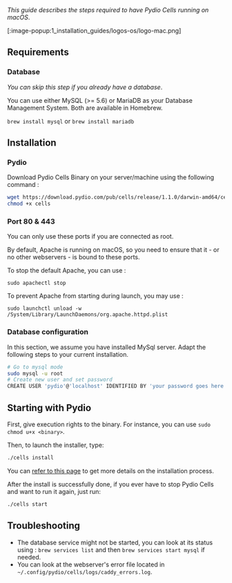 _This guide describes the steps required to have Pydio Cells running on macOS_.

[:image-popup:1_installation_guides/logos-os/logo-mac.png]

## Requirements

### Database

*You can skip this step if you already have a database*.

You can use either MySQL (>= 5.6) or MariaDB as your Database Management System. Both are available in Homebrew.

```brew install mysql```
or
```brew install mariadb```

## Installation

### Pydio

Download Pydio Cells Binary on your server/machine using the following command :

```sh
wget https://download.pydio.com/pub/cells/release/1.1.0/darwin-amd64/cells
chmod +x cells
```

### Port 80 & 443

You can only use these ports if you are connected as root.

By default, Apache is running on macOS, so you need to ensure that it - or no other webservers - is bound to these ports.

To stop the default Apache, you can use :

```sudo apachectl stop```

To prevent Apache from starting during launch, you may use :

```sudo launchctl unload -w /System/Library/LaunchDaemons/org.apache.httpd.plist```

### Database configuration

In this section, we assume you have installed MySql server. Adapt the following steps to your current installation.

```sh
# Go to mysql mode
sudo mysql -u root
# Create new user and set password
CREATE USER 'pydio'@'localhost' IDENTIFIED BY 'your password goes here';
```

## Starting with Pydio

First, give execution rights to the binary. For instance, you can use `sudo chmod u+x <binary>`.

Then, to launch the installer, type:

```sh
./cells install
```

You can [refer to this page](/en/docs/cells/v1/install-pydio-cells) to get more details on the installation process.

After the install is successfully done, if you ever have to stop Pydio Cells and want to run it again, just run:

```sh
./cells start
```

## Troubleshooting

- The database service might not be started, you can look at its status using : `brew services list` and then `brew services start mysql` if needed.
- You can look at the webserver's error file located in `~/.config/pydio/cells/logs/caddy_errors.log`.
